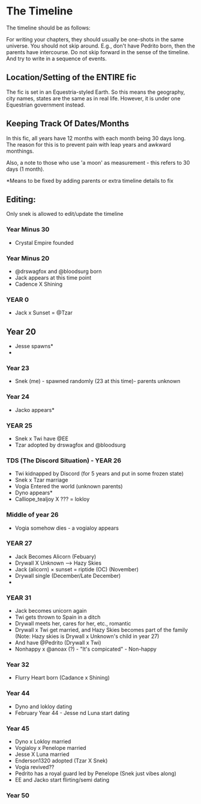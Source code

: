 # The Timeline
The timeline should be as follows:

For writing your chapters, they should usually be one-shots in the same universe. You should not skip around. E.g., don't have Pedrito born, then the parents have intercourse. Do not skip forward in the sense of the timeline. And try to write in a sequence of events.

## Location/Setting of the ENTIRE fic

The fic is set in an Equestria-styled Earth. So this means the geography, city names, states are the same as in real life. However, it is under one Equestrian government instead.

## Keeping Track Of Dates/Months

In this fic, all years have 12 months with each month being 30 days long. The reason for this is to prevent pain with leap years and awkward monthings.

Also, a note to those who use 'a moon' as measurement - this refers to 30 days (1 month).


*Means to be fixed by adding parents or extra timeline details to fix

## Editing:
Only snek is allowed to edit/update the timeline

### Year Minus 30

- Crystal Empire founded

### Year Minus 20

- @drswagfox and @bloodsurg born
- Jack appears at this time point
- Cadence X Shining

### YEAR 0

- Jack x Sunset = @Tzar

## Year 20
- Jesse spawns*
- 
### Year 23
- Snek (me) - spawned randomly (23 at this time)- parents unknown

### Year 24
- Jacko appears*

### YEAR 25

- Snek x Twi have @EE
- Tzar adopted by drswagfox and @bloodsurg

### TDS (The Discord Situation) - YEAR 26

- Twi kidnapped by Discord (for 5 years and put in some frozen state)
- Snek x Tzar marriage
- Vogia Entered the world (unknown parents)
- Dyno appears*
- Calliope_tealjoy X ??? = lokloy

### Middle of year 26

- Vogia somehow dies - a vogialoy appears

### YEAR 27
- Jack Becomes Alicorn (Febuary)
- Drywall X Unknown --> Hazy Skies
- Jack (alicorn) × sunset = riptide (OC) (November)
- Drywall single (December/Late December)
- 
### YEAR 31
- Jack becomes unicorn again
- Twi gets thrown to Spain in a ditch
- Drywall meets her, cares for her, etc., romantic
- Drywall x Twi get married, and Hazy Skies becomes part of the family (Note: Hazy skies is Drywall x Unknown's child in year 27)
- And have @Pedrito (Drywall x Twi)
- Nonhappy x @anoax (?) - "It's compicated" - Non-happy

### Year 32

- Flurry Heart born (Cadance x Shining)

### Year 44

- Dyno and lokloy dating
- February Year 44 - Jesse nd Luna start dating

### Year 45

- Dyno x Lokloy married
- Vogialoy x Penelope  married
- Jesse X Luna married
- Enderson1320 adopted (Tzar X Snek)
- Vogia revived??
- Pedrito has a royal guard led by Penelope  (Snek just vibes along)
- EE and Jacko start flirting/semi dating


### Year 50

